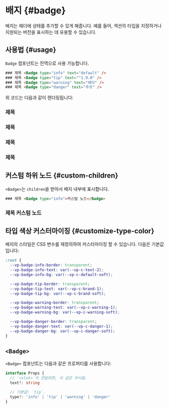 # 배지 {#badge}

배지는 헤더에 상태를 추가할 수 있게 해줍니다. 예를 들어, 섹션의 타입을 지정하거나 지원되는 버전을 표시하는 데 유용할 수 있습니다.

## 사용법 {#usage}

`Badge` 컴포넌트는 전역으로 사용 가능합니다.

```html
### 제목 <Badge type="info" text="default" />
### 제목 <Badge type="tip" text="^1.9.0" />
### 제목 <Badge type="warning" text="배타" />
### 제목 <Badge type="danger" text="주의" />
```

위 코드는 다음과 같이 렌더링됩니다:

### 제목 <Badge type="info" text="default" />
### 제목 <Badge type="tip" text="^1.9.0" />
### 제목 <Badge type="warning" text="배타" />
### 제목 <Badge type="danger" text="주의" />

## 커스텀 하위 노드 {#custom-children}

`<Badge>`는 `children`을 받아서 배지 내부에 표시합니다.

```html
### 제목 <Badge type="info">커스텀 노드</Badge>
```

### 제목 <Badge type="info">커스텀 노드</Badge>

## 타입 색상 커스터마이징 {#customize-type-color}

배지의 스타일은 CSS 변수를 재정의하여 커스터마이징 할 수 있습니다. 다음은 기본값입니다:

```css
:root {
  --vp-badge-info-border: transparent;
  --vp-badge-info-text: var(--vp-c-text-2);
  --vp-badge-info-bg: var(--vp-c-default-soft);

  --vp-badge-tip-border: transparent;
  --vp-badge-tip-text: var(--vp-c-brand-1);
  --vp-badge-tip-bg: var(--vp-c-brand-soft);

  --vp-badge-warning-border: transparent;
  --vp-badge-warning-text: var(--vp-c-warning-1);
  --vp-badge-warning-bg: var(--vp-c-warning-soft);

  --vp-badge-danger-border: transparent;
  --vp-badge-danger-text: var(--vp-c-danger-1);
  --vp-badge-danger-bg: var(--vp-c-danger-soft);
}
```

## `<Badge>`

`<Badge>` 컴포넌트는 다음과 같은 프로퍼티를 사용합니다:

```ts
interface Props {
  // `<slot>`이 전달되면, 이 값은 무시됨.
  text?: string

  // 기본값: `tip`.
  type?: 'info' | 'tip' | 'warning' | 'danger'
}
```
